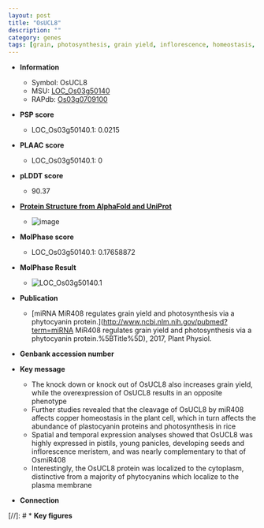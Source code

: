 ```yaml
---
layout: post
title: "OsUCL8"
description: ""
category: genes
tags: [grain, photosynthesis, grain yield, inflorescence, homeostasis, plasma membrane, copper]
---
```


* **Information**  
    + Symbol: OsUCL8  
    + MSU: [LOC_Os03g50140](http://rice.plantbiology.msu.edu/cgi-bin/ORF_infopage.cgi?orf=LOC_Os03g50140)  
    + RAPdb: [Os03g0709100](http://rapdb.dna.affrc.go.jp/viewer/gbrowse_details/irgsp1?name=Os03g0709100)  

* **PSP score**  
    + LOC_Os03g50140.1: 0.0215 

* **PLAAC score**  
    + LOC_Os03g50140.1: 0 

* **pLDDT score**
    + 90.37

* **[Protein Structure from AlphaFold and UniProt](https://www.uniprot.org/uniprotkb/Q53RK4/entry#structure)**
    + ![image](https://ricepsp.github.io/images/Q5/AF-Q53RK4-F1.png)

* **MolPhase score**
    + LOC_Os03g50140.1: 0.17658872

* **MolPhase Result**
    + ![LOC_Os03g50140.1](https://304243504.github.io/Pictures/LOC_Os03g/LOC_Os03g50140.1.png)

* **Publication**  
    + [miRNA MiR408 regulates grain yield and photosynthesis via a phytocyanin protein.](http://www.ncbi.nlm.nih.gov/pubmed?term=miRNA MiR408 regulates grain yield and photosynthesis via a phytocyanin protein.%5BTitle%5D), 2017, Plant Physiol.

* **Genbank accession number**  

* **Key message**  
    + The knock down or knock out of OsUCL8 also increases grain yield, while the overexpression of OsUCL8 results in an opposite phenotype
    + Further studies revealed that the cleavage of OsUCL8 by miR408 affects copper homeostasis in the plant cell, which in turn affects the abundance of plastocyanin proteins and photosynthesis in rice
    + Spatial and temporal expression analyses showed that OsUCL8 was highly expressed in pistils, young panicles, developing seeds and inflorescence meristem, and was nearly complementary to that of OsmiR408
    + Interestingly, the OsUCL8 protein was localized to the cytoplasm, distinctive from a majority of phytocyanins which localize to the plasma membrane

* **Connection**  

[//]: # * **Key figures**  


